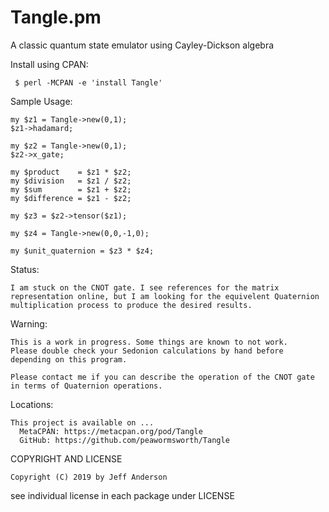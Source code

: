 Tangle.pm
====================

A classic quantum state emulator using Cayley-Dickson algebra

Install using CPAN:

     $ perl -MCPAN -e 'install Tangle'

Sample Usage:

    my $z1 = Tangle->new(0,1);
    $z1->hadamard;

    my $z2 = Tangle->new(0,1);
    $z2->x_gate;

    my $product    = $z1 * $z2;
    my $division   = $z1 / $z2;
    my $sum        = $z1 + $z2;
    my $difference = $z1 - $z2;

    my $z3 = $z2->tensor($z1);

    my $z4 = Tangle->new(0,0,-1,0);

    my $unit_quaternion = $z3 * $z4;

Status:

    I am stuck on the CNOT gate. I see references for the matrix representation online, but I am looking for the equivelent Quaternion multiplication process to produce the desired results.

Warning:

    This is a work in progress. Some things are known to not work.
    Please double check your Sedonion calculations by hand before depending on this program.

    Please contact me if you can describe the operation of the CNOT gate in terms of Quaternion operations.

Locations:

    This project is available on ...
      MetaCPAN: https://metacpan.org/pod/Tangle
      GitHub: https://github.com/peawormsworth/Tangle


COPYRIGHT AND LICENSE

    Copyright (C) 2019 by Jeff Anderson

see individual license in each package under LICENSE

